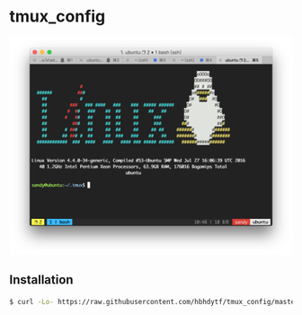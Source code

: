 # tmux_config

![Screenshot](https://raw.githubusercontent.com/hbhdytf/tmux_config/master/screens.png)

## Installation

``` bash
$ curl -Lo- https://raw.githubusercontent.com/hbhdytf/tmux_config/master/install.sh | bash
```
